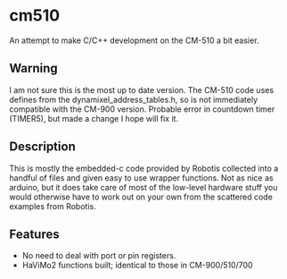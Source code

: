 cm510
=====

An attempt to make C/C++ development on the CM-510 a bit easier.

Warning
-----
I am not sure this is the most up to date version. The CM-510 code uses defines from the dynamixel\_address\_tables.h, so is not immediately compatible with the CM-900 version.
Probable error in countdown timer (TIMER5), but made a change I hope will fix it.

Description
-----
This is mostly the embedded-c code provided by Robotis collected into a handful
of files and given easy to use wrapper functions.  Not as nice as arduino, but
it does take care of most of the low-level hardware stuff you would otherwise
have to work out on your own from the scattered code examples from Robotis.

Features
-----
- No need to deal with port or pin registers.
- HaViMo2 functions built; identical to those in CM-900/510/700
